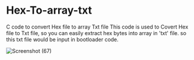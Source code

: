 # Hex-To-array-txt
C code to convert Hex file to array Txt file
This code is used to Covert Hex file to Txt file, so you can easily extract hex bytes into array in 'txt' file.
so this txt file would be input in bootloader code.

![Screenshot (67)](https://user-images.githubusercontent.com/66730765/101650119-47b28100-3a44-11eb-8b4b-2907d14e5e53.png)
